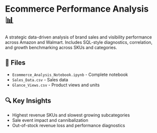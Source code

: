# Ecommerce Performance Analysis 📊

A strategic data-driven analysis of brand sales and visibility performance across Amazon and Walmart. Includes SQL-style diagnostics, correlation, and growth benchmarking across SKUs and categories.

## 📁 Files
- `Ecommerce_Analysis_Notebook.ipynb` - Complete notebook
- `Sales_Data.csv` - Sales data
- `Glance_Views.csv` - Product views and units

## 🔍 Key Insights
- Highest revenue SKUs and slowest growing subcategories
- Sale event impact and cannibalization
- Out-of-stock revenue loss and performance diagnostics
